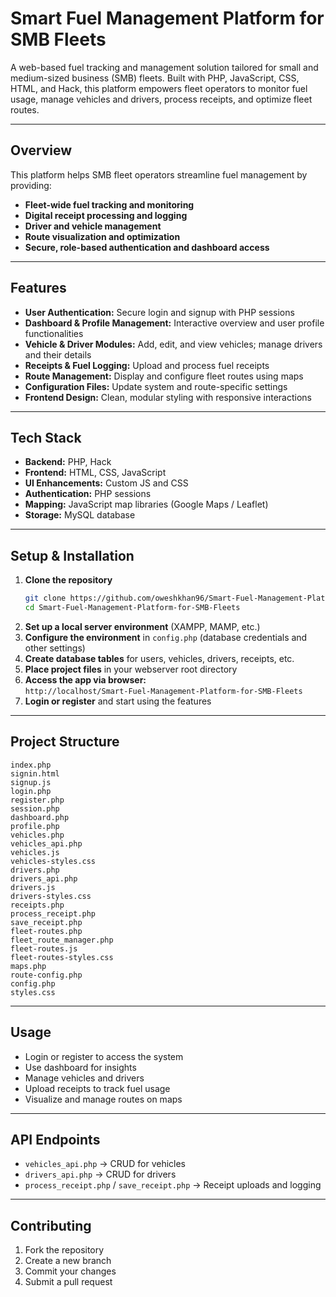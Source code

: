 # Smart Fuel Management Platform for SMB Fleets

A web-based fuel tracking and management solution tailored for small and medium-sized business (SMB) fleets. Built with PHP, JavaScript, CSS, HTML, and Hack, this platform empowers fleet operators to monitor fuel usage, manage vehicles and drivers, process receipts, and optimize fleet routes.

---

## Overview

This platform helps SMB fleet operators streamline fuel management by providing:

- **Fleet-wide fuel tracking and monitoring**
- **Digital receipt processing and logging**
- **Driver and vehicle management**
- **Route visualization and optimization**
- **Secure, role-based authentication and dashboard access**

---

## Features

- **User Authentication:** Secure login and signup with PHP sessions
- **Dashboard & Profile Management:** Interactive overview and user profile functionalities
- **Vehicle & Driver Modules:** Add, edit, and view vehicles; manage drivers and their details
- **Receipts & Fuel Logging:** Upload and process fuel receipts
- **Route Management:** Display and configure fleet routes using maps
- **Configuration Files:** Update system and route-specific settings
- **Frontend Design:** Clean, modular styling with responsive interactions

---

## Tech Stack

- **Backend:** PHP, Hack
- **Frontend:** HTML, CSS, JavaScript
- **UI Enhancements:** Custom JS and CSS
- **Authentication:** PHP sessions
- **Mapping:** JavaScript map libraries (Google Maps / Leaflet)
- **Storage:** MySQL database

---

## Setup & Installation

1. **Clone the repository**
    ```bash
    git clone https://github.com/oweshkhan96/Smart-Fuel-Management-Platform-for-SMB-Fleets
    cd Smart-Fuel-Management-Platform-for-SMB-Fleets
    ```
2. **Set up a local server environment** (XAMPP, MAMP, etc.)
3. **Configure the environment** in `config.php` (database credentials and other settings)
4. **Create database tables** for users, vehicles, drivers, receipts, etc.
5. **Place project files** in your webserver root directory
6. **Access the app via browser:**  
   `http://localhost/Smart-Fuel-Management-Platform-for-SMB-Fleets`
7. **Login or register** and start using the features

---

## Project Structure

```
index.php
signin.html
signup.js
login.php
register.php
session.php
dashboard.php
profile.php
vehicles.php
vehicles_api.php
vehicles.js
vehicles-styles.css
drivers.php
drivers_api.php
drivers.js
drivers-styles.css
receipts.php
process_receipt.php
save_receipt.php
fleet-routes.php
fleet_route_manager.php
fleet-routes.js
fleet-routes-styles.css
maps.php
route-config.php
config.php
styles.css
```

---

## Usage

- Login or register to access the system
- Use dashboard for insights
- Manage vehicles and drivers
- Upload receipts to track fuel usage
- Visualize and manage routes on maps

---

## API Endpoints

- `vehicles_api.php` &rarr; CRUD for vehicles
- `drivers_api.php` &rarr; CRUD for drivers
- `process_receipt.php` / `save_receipt.php` &rarr; Receipt uploads and logging

---

## Contributing

1. Fork the repository
2. Create a new branch
3. Commit your changes
4. Submit a pull request

